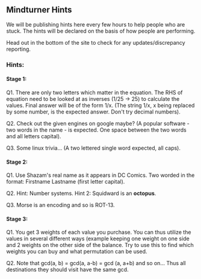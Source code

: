 ## Mindturner Hints

We will be publishing hints here every few hours to help people who are stuck. The hints will be declared on the basis of how people are performing. 

Head out in the bottom of the site to check for any updates/discrepancy reporting.

### Hints:

#### Stage 1:

Q1. There are only two letters which matter in the equation. The RHS of equation need to be looked at as inverses (1/25 -> 25) to calculate the values. Final answer will be of the form 1/x. (The string 1/x, x being replaced by some number, is the expected answer. Don't try decimal numbers).

Q2. Check out the given engines on google maybe? (A popular software - two words in the name - is expected. One space between the two words and all letters capital).

Q3. Some linux trivia... (A two lettered single word expected, all caps).

#### Stage 2:

Q1. Use Shazam's real name as it appears in DC Comics. Two worded in the format: Firstname Lastname (first letter capital).

Q2. Hint: Number systems. Hint 2: Squidward is an **octopus**.

Q3. Morse is an encoding and so is ROT-13.

#### Stage 3:

Q1. You get 3 weights of each value you purchase. You can thus utilize the values in several different ways (example keeping one weight on one side and 2 weights on the other side of the balance. Try to use this to find which weights you can buy and what permutation can be used.

Q2. Note that gcd(a, b) = gcd(a, a-b) = gcd (a, a+b) and so on... Thus all destinations they should visit have the same gcd. 


